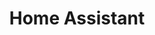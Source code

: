 ---
blog: https://home-assistant.io/blog/
codehost: https://github.com/https://github.com/home-assistant/home-assistant
facebook: https://facebook.com/homeassistantio
logohandle: home-assistantio
sort: home-assistant
title: Home Assistant
twitter: https://x.com/home_assistant
website: https://www.home-assistant.io/
---